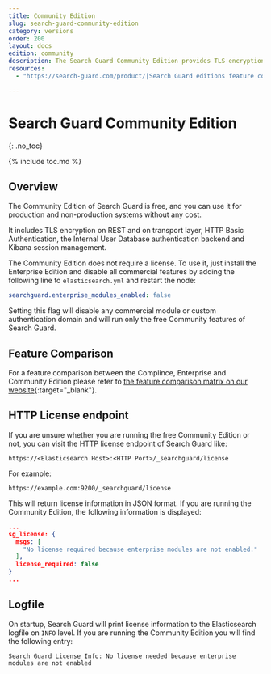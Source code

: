 ```yaml
---
title: Community Edition
slug: search-guard-community-edition
category: versions
order: 200
layout: docs
edition: community
description: The Search Guard Community Edition provides TLS encryption and index-level permissions on REST and transport for free.
resources:
  - "https://search-guard.com/product/|Search Guard editions feature comparison (website)"

---
```

<!---
Copyright 2020 floragunn GmbH
-->
# Search Guard Community Edition
{: .no_toc}

{% include toc.md %}

## Overview 

The Community Edition of Search Guard is free, and you can use it for production and non-production systems without any cost. 

It includes TLS encryption on REST and on transport layer, HTTP Basic Authentication, the Internal User Database authentication backend and Kibana session management.

The Community Edition does not require a license. To use it, just install the Enterprise Edition and disable all commercial features by adding the following line to `elasticsearch.yml` and restart the node:

```yaml
searchguard.enterprise_modules_enabled: false
```

Setting this flag will disable any commercial module or custom authentication domain and will run only the free Community features of Search Guard.

## Feature Comparison

For a feature comparison between the Complince, Enterprise and Community Edition please refer to [the feature comparison matrix on our website](https://search-guard.com/licensing/){:target="_blank"}.

## HTTP License endpoint

If you are unsure whether you are running the free Community Edition or not, you can visit the HTTP license endpoint of Search Guard like:

```
https://<Elasticsearch Host>:<HTTP Port>/_searchguard/license
```

For example:

```
https://example.com:9200/_searchguard/license
```

This will return license information in JSON format. If you are running the Community Edition, the following information is displayed:

```JSON
...
sg_license: {
  msgs: [
    "No license required because enterprise modules are not enabled."
  ],
  license_required: false
}
...
```

## Logfile

On startup, Search Guard will print license information to the Elasticsearch logfile on `INFO` level. If you are running the Community Edition you will find the following entry:

```
Search Guard License Info: No license needed because enterprise modules are not enabled
```